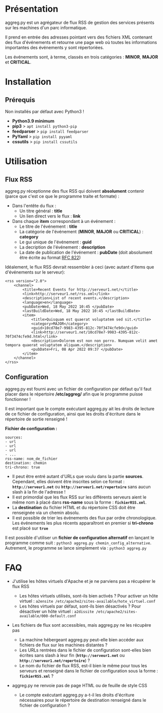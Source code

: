 # Présentation

aggreg.py est un agrégateur de flux RSS de gestion des services présents sur les machines d'un parc informatique.

Il prend en entrée des adresses pointant vers des fichiers XML contenant des flux d'événements et retourne une page web où toutes les informations importantes des événements y sont répertoriées.

Les événements sont, à terme, classés en trois catégories : **MINOR**, **MAJOR** et **CRITICAL**.

# Installation

## Prérequis

Non installés par défaut avec Python3 !

- **Python3.9 minimum**
- **pip3** > `apt install python3-pip`
- **feedparser** > `pip install feedparser`
- **PyYaml** > `pip install pyyaml`
- **cssutils** > `pip install cssutils`

# Utilisation

## Flux RSS

aggreg.py réceptionne des flux RSS qui doivent **absolument** contenir (parce que c'est ce que le programme traite et formate) :
- Dans l'entête du flux :
    - Un titre général : **title**
    - Un lien direct vers le flux : **link**
- Dans chaque **item** correspondant à un événement :
    - Le titre de l'événement : **title**
    - La catégorie de l'événement (**MINOR**, **MAJOR** ou **CRITICAL**) : **category**
    - Le gui unique de l'événement : **guid**
    - La decription de l'événement : **description**
    - La date de publication de l'événement : **pubDate** (doit absolument être écrite au format [RFC 822](https://datatracker.ietf.org/doc/html/rfc822 "RFC 822"))

Idéalement, le flux RSS devrait ressembler à ceci (avec autant d'items que d'événements sur le serveur):
```
<rss version="2.0">
    <channel>
        <title>Recent Events for http://serveur1.net/</title>
        <link>http://serveur1.net/rss.xml</link>
        <description>List of recent events.</description>
        <language>en</language>
        <pubDate>Wed, 18 May 2022 10:45 </pubDate>
        <lastBuildDate>Wed, 18 May 2022 10:45 </lastBuildDate>
        <item>
            <title>Quisquam est quaerat voluptatem sed sit.</title>
            <category>MAJOR</category>
            <guid>10cd78e7-9983-4395-812c-70f3474cfe9d</guid>
            <link>http://serveur1.net/10cd78e7-9983-4395-812c-70f3474cfe9d.html</link>
            <description>Dolorem est non non porro. Numquam velit amet tempora quaerat voluptatem aliquam.</description>
            <pubDate>Fri, 08 Apr 2022 09:37 </pubDate>
        </item>
    </channel>
</rss>
```

## Configuration

aggreg.py est fourni avec un fichier de configuration par défaut qu'il faut placer dans le répertoire **/etc/aggreg/** afin que le programme puisse fonctionner !

Il est important que le compte exécutant aggreg.py ait les droits de lecture de ce fichier de configuration, ainsi que les droits d'écriture dans le répertoire de sortie renseigné !

**Fichier de configuration :**
```
sources:
- url
- url
- url
- ...
rss-name: nom_de_fichier
destination: chemin
tri-chrono: true
```

- Il peut être entré autant d'URLs que voulu dans la partie **sources**. Cependant, elles doivent être inscrites selon ce format : **`http://serveur1.net`** ou **`http://serveur1.net/repertoire`** sans aucun slash à la fin de l'adresse !
- Il est primordial que les flux RSS sur les différents serveurs aient le même nom à placé dans **rss-name** sous la forme : **`fichierRSS.xml`**.
- La **destination** du fichier HTML et du répertoire CSS doit être renseignée via un chemin absolu.
- Il est possible de trier les événements des flux par ordre chronologique. Les événements les plus récents apparaîtront en premier si **tri-chrono** est placé sur **`true`**

Il est possible d'utiliser un **fichier de configuration alternatif** en lançant le programme comme suit : `python3 aggreg.py chemin_config_alternative`.
Autrement, le programme se lance simplement via : `python3 aggreg.py`

# FAQ

- J'utilise les hôtes virtuels d'Apache et je ne parviens pas a récupérer le flux RSS
    - Les hôtes virtuels utilisés, sont-ils bien activés ? Pour activer un hôte virtuel : `a2ensite /etc/apache2/sites-available/hote_virtuel.conf`
    - Les hôtes virtuels par défaut, sont-ils bien désactivés ? Pour désactiver un hôte virtuel : `a2dissite /etc/apache2/sites-available/000-default.conf`

- Les fichiers de flux sont accessibles, mais aggreg.py ne les récupère pas
    - La machine hébergeant aggreg.py peut-elle bien accéder aux fichiers de flux sur les machines distantes ?
    - Les URLs rentrées dans le fichier de configuration sont-elles bien écrites sans slash à leur fin (**`http://serveur1.net`** ou **`http://serveur1.net/repertoire`**) ?
    - Le nom du fichier de flux RSS, est-il bien le même pour tous les serveurs et renseigné dans le fichier de configuration sous la forme : **`fichierRSS.xml`** ?

- aggreg.py ne renvoie pas de page HTML ou de feuille de style CSS
    - Le compte exécutant aggreg.py a-t-il les droits d'écriture nécessaires pour le répertoire de destination renseigné dans le fichier de configuration ?
